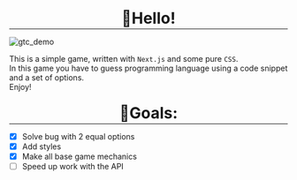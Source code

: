 **<h1 align="center" style="line-height: 0;">👋Hello!</h1>**
<hr/>

![gtc_demo](https://user-images.githubusercontent.com/87207122/189500721-fac792a0-2cbc-48d4-a442-0aba92bc2e22.gif)


This is a simple game, written with `Next.js` and some pure `CSS`.
<br/>
In this game you have to guess programming language using a code snippet and a set of options.<br/>
Enjoy!
<h1 align="center" style="line-height: 0;">🎯Goals:</h1>
<hr/>

- [x] Solve bug with 2 equal options
- [x] Add styles
- [x] Make all base game mechanics
- [ ] Speed up work with the API
